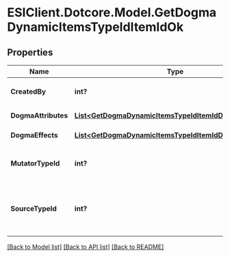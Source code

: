 # ESIClient.Dotcore.Model.GetDogmaDynamicItemsTypeIdItemIdOk
## Properties

Name | Type | Description | Notes
------------ | ------------- | ------------- | -------------
**CreatedBy** | **int?** | The ID of the character who created the item | 
**DogmaAttributes** | [**List&lt;GetDogmaDynamicItemsTypeIdItemIdDogmaAttribute&gt;**](GetDogmaDynamicItemsTypeIdItemIdDogmaAttribute.md) | dogma_attributes array | 
**DogmaEffects** | [**List&lt;GetDogmaDynamicItemsTypeIdItemIdDogmaEffect&gt;**](GetDogmaDynamicItemsTypeIdItemIdDogmaEffect.md) | dogma_effects array | 
**MutatorTypeId** | **int?** | The type ID of the mutator used to generate the dynamic item. | 
**SourceTypeId** | **int?** | The type ID of the source item the mutator was applied to create the dynamic item. | 

[[Back to Model list]](../README.md#documentation-for-models) [[Back to API list]](../README.md#documentation-for-api-endpoints) [[Back to README]](../README.md)

